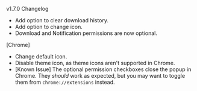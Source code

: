 v1.7.0 Changelog

* Add option to clear download history.
* Add option to change icon.
* Download and Notification permissions are now optional.

[Chrome]

* Change default icon.
* Disable theme icon, as theme icons aren't supported in Chrome.
* [Known Issue] The optional permission checkboxes close the popup in Chrome. They *should* work as expected, but you may want to toggle them from `chrome://extensions` instead.
